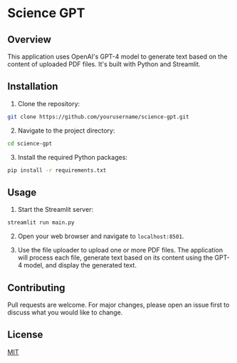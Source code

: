 # Science GPT

## Overview
This application uses OpenAI's GPT-4 model to generate text based on the content of uploaded PDF files. It's built with Python and Streamlit.

## Installation

1. Clone the repository:
```bash
git clone https://github.com/yourusername/science-gpt.git
```

2. Navigate to the project directory:
```bash
cd science-gpt
```

3. Install the required Python packages:
```bash
pip install -r requirements.txt
```

## Usage

1. Start the Streamlit server:
```bash
streamlit run main.py
```

2. Open your web browser and navigate to `localhost:8501`.

3. Use the file uploader to upload one or more PDF files. The application will process each file, generate text based on its content using the GPT-4 model, and display the generated text.

## Contributing
Pull requests are welcome. For major changes, please open an issue first to discuss what you would like to change.

## License
[MIT](https://choosealicense.com/licenses/mit/)
